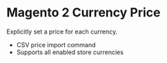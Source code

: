 # Magento 2 Currency Price

Explicitly set a price for each currency.

* CSV price import command
* Supports all enabled store currencies